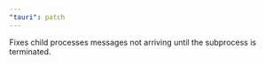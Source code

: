 ```yaml
---
"tauri": patch
---
```


Fixes child processes messages not arriving until the subprocess is terminated.

